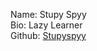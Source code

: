 Name: Stupy Spyy                      
Bio:  Lazy Learner          
Github:  [Stupyspyy](https://github.com/Stupyspyy)         

